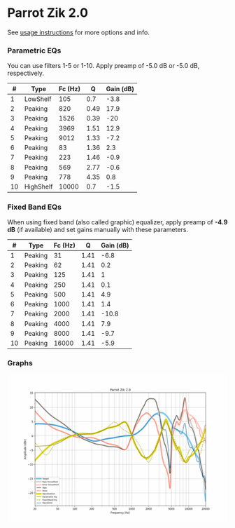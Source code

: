 # Parrot Zik 2.0
See [usage instructions](https://github.com/jaakkopasanen/AutoEq#usage) for more options and info.

### Parametric EQs
You can use filters 1-5 or 1-10. Apply preamp of -5.0 dB or -5.0 dB, respectively.

|   # | Type      |   Fc (Hz) |    Q |   Gain (dB) |
|-----|-----------|-----------|------|-------------|
|   1 | LowShelf  |       105 | 0.7  |        -3.8 |
|   2 | Peaking   |       820 | 0.49 |        17.9 |
|   3 | Peaking   |      1526 | 0.39 |       -20   |
|   4 | Peaking   |      3969 | 1.51 |        12.9 |
|   5 | Peaking   |      9012 | 1.33 |        -7.2 |
|   6 | Peaking   |        83 | 1.36 |         2.3 |
|   7 | Peaking   |       223 | 1.46 |        -0.9 |
|   8 | Peaking   |       569 | 2.77 |        -0.6 |
|   9 | Peaking   |       778 | 4.35 |         0.8 |
|  10 | HighShelf |     10000 | 0.7  |        -1.5 |

### Fixed Band EQs
When using fixed band (also called graphic) equalizer, apply preamp of **-4.9 dB** (if available) and set gains manually with these parameters.

|   # | Type    |   Fc (Hz) |    Q |   Gain (dB) |
|-----|---------|-----------|------|-------------|
|   1 | Peaking |        31 | 1.41 |        -6.8 |
|   2 | Peaking |        62 | 1.41 |         0.2 |
|   3 | Peaking |       125 | 1.41 |         1   |
|   4 | Peaking |       250 | 1.41 |         0.1 |
|   5 | Peaking |       500 | 1.41 |         4.9 |
|   6 | Peaking |      1000 | 1.41 |         1.4 |
|   7 | Peaking |      2000 | 1.41 |       -10.8 |
|   8 | Peaking |      4000 | 1.41 |         7.9 |
|   9 | Peaking |      8000 | 1.41 |        -9.7 |
|  10 | Peaking |     16000 | 1.41 |        -5.9 |

### Graphs
![](./Parrot%20Zik%202.0.png)
